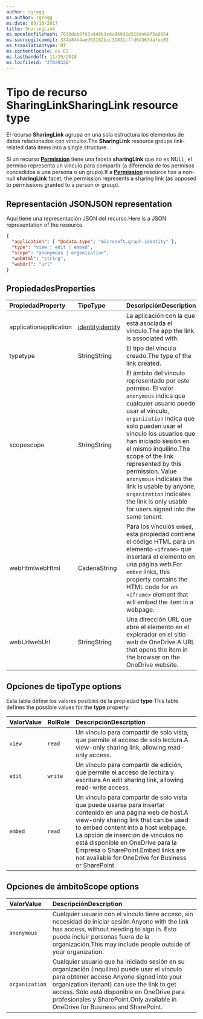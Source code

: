 ```yaml
---
author: rgregg
ms.author: rgregg
ms.date: 09/10/2017
title: SharingLink
ms.openlocfilehash: 7639dab9f63a948b3e9a849d8d320de60f5a0954
ms.sourcegitcommit: 334e84b4aed63162bcc31831cffd6d363dafee02
ms.translationtype: MT
ms.contentlocale: es-ES
ms.lasthandoff: 11/29/2018
ms.locfileid: "27029328"
---
```

# <a name="sharinglink-resource-type"></a><span data-ttu-id="d2c28-102">Tipo de recurso SharingLink</span><span class="sxs-lookup"><span data-stu-id="d2c28-102">SharingLink resource type</span></span>

<span data-ttu-id="d2c28-103">El recurso **SharingLink** agrupa en una sola estructura los elementos de datos relacionados con vínculos.</span><span class="sxs-lookup"><span data-stu-id="d2c28-103">The **SharingLink** resource groups link-related data items into a single structure.</span></span>

<span data-ttu-id="d2c28-104">Si un recurso [**Permission**](permission.md) tiene una faceta **sharingLink** que no es NULL, el permiso representa un vínculo para compartir (a diferencia de los permisos concedidos a una persona o un grupo).</span><span class="sxs-lookup"><span data-stu-id="d2c28-104">If a [**Permission**](permission.md) resource has a non-null **sharingLink** facet, the permission represents a sharing link (as opposed to permissions granted to a person or group).</span></span>

## <a name="json-representation"></a><span data-ttu-id="d2c28-105">Representación JSON</span><span class="sxs-lookup"><span data-stu-id="d2c28-105">JSON representation</span></span>

<span data-ttu-id="d2c28-106">Aquí tiene una representación JSON del recurso.</span><span class="sxs-lookup"><span data-stu-id="d2c28-106">Here is a JSON representation of the resource.</span></span>

<!-- {
  "blockType": "resource",
  "optionalProperties": [ "application", "scope" ],
  "@odata.type": "microsoft.graph.sharingLink"
}-->

```json
{
  "application": { "@odata.type": "microsoft.graph.identity" },
  "type": "view | edit | embed",
  "scope": "anonymous | organization",
  "webHtml": "string",
  "webUrl": "url"
}
```

## <a name="properties"></a><span data-ttu-id="d2c28-107">Propiedades</span><span class="sxs-lookup"><span data-stu-id="d2c28-107">Properties</span></span>

| <span data-ttu-id="d2c28-108">Propiedad</span><span class="sxs-lookup"><span data-stu-id="d2c28-108">Property</span></span>    | <span data-ttu-id="d2c28-109">Tipo</span><span class="sxs-lookup"><span data-stu-id="d2c28-109">Type</span></span>          | <span data-ttu-id="d2c28-110">Descripción</span><span class="sxs-lookup"><span data-stu-id="d2c28-110">Description</span></span>
|:------------|:--------------|:-------------------------------------
| <span data-ttu-id="d2c28-111">application</span><span class="sxs-lookup"><span data-stu-id="d2c28-111">application</span></span> | <span data-ttu-id="d2c28-112">[identity][]</span><span class="sxs-lookup"><span data-stu-id="d2c28-112">[identity][]</span></span>  | <span data-ttu-id="d2c28-113">La aplicación con la que está asociada el vínculo.</span><span class="sxs-lookup"><span data-stu-id="d2c28-113">The app the link is associated with.</span></span>
| <span data-ttu-id="d2c28-114">type</span><span class="sxs-lookup"><span data-stu-id="d2c28-114">type</span></span>        | <span data-ttu-id="d2c28-115">String</span><span class="sxs-lookup"><span data-stu-id="d2c28-115">String</span></span>        | <span data-ttu-id="d2c28-116">El tipo del vínculo creado.</span><span class="sxs-lookup"><span data-stu-id="d2c28-116">The type of the link created.</span></span>
| <span data-ttu-id="d2c28-117">scope</span><span class="sxs-lookup"><span data-stu-id="d2c28-117">scope</span></span>       | <span data-ttu-id="d2c28-118">String</span><span class="sxs-lookup"><span data-stu-id="d2c28-118">String</span></span>        | <span data-ttu-id="d2c28-p101">El ámbito del vínculo representado por este permiso. El valor `anonymous` indica que cualquier usuario puede usar el vínculo, `organization` indica que solo pueden usar el vínculo los usuarios que han iniciado sesión en el mismo inquilino.</span><span class="sxs-lookup"><span data-stu-id="d2c28-p101">The scope of the link represented by this permission. Value `anonymous` indicates the link is usable by anyone, `organization` indicates the link is only usable for users signed into the same tenant.</span></span>
| <span data-ttu-id="d2c28-121">webHtml</span><span class="sxs-lookup"><span data-stu-id="d2c28-121">webHtml</span></span>     | <span data-ttu-id="d2c28-122">Cadena</span><span class="sxs-lookup"><span data-stu-id="d2c28-122">String</span></span>        | <span data-ttu-id="d2c28-123">Para los vínculos `embed`, esta propiedad contiene el código HTML para un elemento `<iframe>` que insertará el elemento en una página web.</span><span class="sxs-lookup"><span data-stu-id="d2c28-123">For `embed` links, this property contains the HTML code for an `<iframe>` element that will embed the item in a webpage.</span></span>
| <span data-ttu-id="d2c28-124">webUrl</span><span class="sxs-lookup"><span data-stu-id="d2c28-124">webUrl</span></span>      | <span data-ttu-id="d2c28-125">String</span><span class="sxs-lookup"><span data-stu-id="d2c28-125">String</span></span>        | <span data-ttu-id="d2c28-126">Una dirección URL que abre el elemento en el explorador en el sitio web de OneDrive.</span><span class="sxs-lookup"><span data-stu-id="d2c28-126">A URL that opens the item in the browser on the OneDrive website.</span></span>

[Identity]: identity.md

## <a name="type-options"></a><span data-ttu-id="d2c28-128">Opciones de tipo</span><span class="sxs-lookup"><span data-stu-id="d2c28-128">Type options</span></span>

<span data-ttu-id="d2c28-129">Esta tabla define los valores posibles de la propiedad **type**:</span><span class="sxs-lookup"><span data-stu-id="d2c28-129">This table defines the possible values for the **type** property:</span></span>

| <span data-ttu-id="d2c28-130">Valor</span><span class="sxs-lookup"><span data-stu-id="d2c28-130">Value</span></span>   | <span data-ttu-id="d2c28-131">Rol</span><span class="sxs-lookup"><span data-stu-id="d2c28-131">Role</span></span>    | <span data-ttu-id="d2c28-132">Descripción</span><span class="sxs-lookup"><span data-stu-id="d2c28-132">Description</span></span>
|:--------|:--------|:---------------------------------------------------------
| `view`  | `read`  | <span data-ttu-id="d2c28-133">Un vínculo para compartir de solo vista, que permite el acceso de solo lectura.</span><span class="sxs-lookup"><span data-stu-id="d2c28-133">A view-only sharing link, allowing read-only access.</span></span>
| `edit`  | `write` | <span data-ttu-id="d2c28-134">Un vínculo para compartir de edición, que permite el acceso de lectura y escritura.</span><span class="sxs-lookup"><span data-stu-id="d2c28-134">An edit sharing link, allowing read-write access.</span></span>
| `embed` | `read`  | <span data-ttu-id="d2c28-135">Un vínculo para compartir de solo vista que puede usarse para insertar contenido en una página web de host.</span><span class="sxs-lookup"><span data-stu-id="d2c28-135">A view-only sharing link that can be used to embed content into a host webpage.</span></span> <span data-ttu-id="d2c28-136">La opción de inserción de vínculos no está disponible en OneDrive para la Empresa o SharePoint.</span><span class="sxs-lookup"><span data-stu-id="d2c28-136">Embed links are not available for OneDrive for Business or SharePoint.</span></span>

## <a name="scope-options"></a><span data-ttu-id="d2c28-137">Opciones de ámbito</span><span class="sxs-lookup"><span data-stu-id="d2c28-137">Scope options</span></span>

| <span data-ttu-id="d2c28-138">Valor</span><span class="sxs-lookup"><span data-stu-id="d2c28-138">Value</span></span>          | <span data-ttu-id="d2c28-139">Descripción</span><span class="sxs-lookup"><span data-stu-id="d2c28-139">Description</span></span>
|:---------------|:------------------------------------------------------------
| `anonymous`    | <span data-ttu-id="d2c28-140">Cualquier usuario con el vínculo tiene acceso, sin necesidad de iniciar sesión.</span><span class="sxs-lookup"><span data-stu-id="d2c28-140">Anyone with the link has access, without needing to sign in.</span></span> <span data-ttu-id="d2c28-141">Esto puede incluir personas fuera de la organización.</span><span class="sxs-lookup"><span data-stu-id="d2c28-141">This may include people outside of your organization.</span></span>
| `organization` | <span data-ttu-id="d2c28-142">Cualquier usuario que ha iniciado sesión en su organización (inquilino) puede usar el vínculo para obtener acceso.</span><span class="sxs-lookup"><span data-stu-id="d2c28-142">Anyone signed into your organization (tenant) can use the link to get access.</span></span> <span data-ttu-id="d2c28-143">Sólo está disponible en OneDrive para profesionales y SharePoint.</span><span class="sxs-lookup"><span data-stu-id="d2c28-143">Only available in OneDrive for Business and SharePoint.</span></span>

<!-- uuid: 8fcb5dbc-d5aa-4681-8e31-b001d5168d79
2015-10-25 14:57:30 UTC -->
<!-- {
  "type": "#page.annotation",
  "description": "The sharing link facet provides information about how a file is shared.",
  "keywords": "sharing,sharing link, sharing url, webUrl",
  "section": "documentation",
  "suppressions": [
    "Warning: /api-reference/v1.0/resources/sharinglink.md:
      Found potential enums in resource example that weren't defined in a table:(view,edit,embed) are in resource, but () are in table",
    "Warning: /api-reference/v1.0/resources/sharinglink.md:
      Found potential enums in resource example that weren't defined in a table:(anonymous,organization) are in resource, but () are in table"
  ],
  "tocPath": "Facets/SharingLink"
} -->
